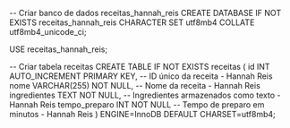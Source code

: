 -- Criar banco de dados receitas_hannah_reis
CREATE DATABASE IF NOT EXISTS receitas_hannah_reis CHARACTER SET utf8mb4 COLLATE utf8mb4_unicode_ci;

USE receitas_hannah_reis;

-- Criar tabela receitas
CREATE TABLE IF NOT EXISTS receitas (
    id INT AUTO_INCREMENT PRIMARY KEY,        -- ID único da receita - Hannah Reis
    nome VARCHAR(255) NOT NULL,                -- Nome da receita - Hannah Reis
    ingredientes TEXT NOT NULL,                 -- Ingredientes armazenados como texto - Hannah Reis
    tempo_preparo INT NOT NULL                  -- Tempo de preparo em minutos - Hannah Reis
) ENGINE=InnoDB DEFAULT CHARSET=utf8mb4;
